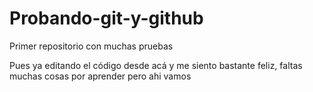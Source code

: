 # Probando-git-y-github
Primer repositorio con muchas pruebas

Pues ya editando el código desde acá y me siento bastante feliz, faltas muchas cosas por aprender pero ahi vamos 

